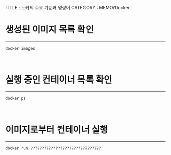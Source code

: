 TITLE : 도커의 주요 기능과 명령어
CATEGORY : MEMO/Docker


# 생성된 이미지 목록 확인
---

```
docker images
```

<br>


# 실행 중인 컨테이너 목록 확인
---

```
docker ps
```

<br>


# 이미지로부터 컨테이너 실행
---

```
docker run ???????????????????????????????
```



